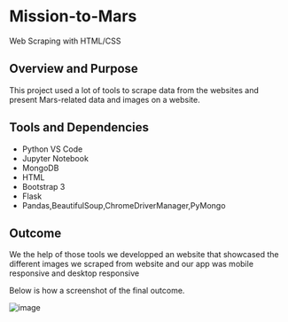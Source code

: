 # Mission-to-Mars
Web Scraping with HTML/CSS

## Overview and Purpose

This project used a lot of tools to scrape data from the websites and present Mars-related data and images on a website. 
## Tools and Dependencies

- Python VS Code
- Jupyter Notebook
- MongoDB
- HTML
- Bootstrap 3
- Flask
- Pandas,BeautifulSoup,ChromeDriverManager,PyMongo
## Outcome
We the help of those tools we developped an website that showcased the different images we scraped from website and our app was mobile responsive and desktop responsive

Below is how a screenshot of the final outcome.

![image](https://user-images.githubusercontent.com/99924850/167767137-5d831399-5f02-4e58-8a2f-a4ad08802fa2.png)
